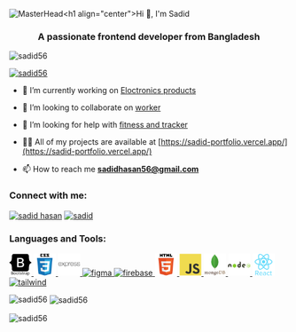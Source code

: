 
![MasterHead](https://i.ibb.co/yXXYTYj/Blue-Gradient-Dental-Health-Facebook-Fundraiser-Cover-Photo.png...)<h1 align="center">Hi 👋, I'm Sadid</h1>
<h3 align="center">A passionate frontend developer from Bangladesh</h3>

<p align="left"> <img src="https://komarev.com/ghpvc/?username=sadid56&label=Profile%20views&color=0e75b6&style=flat" alt="sadid56" /> </p>

<p align="left"> <a href="https://github.com/ryo-ma/github-profile-trophy"><img src="https://github-profile-trophy.vercel.app/?username=sadid56" alt="sadid56" /></a> </p>

- 🔭 I’m currently working on [Eloctronics products](https://github.com/programming-hero-web-course-4/b8a10-brandshop-client-side-sadid56)

- 👯 I’m looking to collaborate on [worker](https://github.com/Porgramming-Hero-web-course/b8a11-client-side-sadid56)

- 🤝 I’m looking for help with [fitness and tracker](https://github.com/programming-hero-web-course1/b8a12-client-side-sadid56)

- 👨‍💻 All of my projects are available at [https://sadid-portfolio.vercel.app/](https://sadid-portfolio.vercel.app/)

- 📫 How to reach me **sadidhasan56@gmail.com**

<h3 align="left">Connect with me:</h3>
<p align="left">
<a href="https://fb.com/sadid hasan" target="blank"><img align="center" src="https://raw.githubusercontent.com/rahuldkjain/github-profile-readme-generator/master/src/images/icons/Social/facebook.svg" alt="sadid hasan" height="30" width="40" /></a>
<a href="https://instagram.com/sadid" target="blank"><img align="center" src="https://raw.githubusercontent.com/rahuldkjain/github-profile-readme-generator/master/src/images/icons/Social/instagram.svg" alt="sadid" height="30" width="40" /></a>
</p>

<h3 align="left">Languages and Tools:</h3>
<p align="left"> <a href="https://getbootstrap.com" target="_blank" rel="noreferrer"> <img src="https://raw.githubusercontent.com/devicons/devicon/master/icons/bootstrap/bootstrap-plain-wordmark.svg" alt="bootstrap" width="40" height="40"/> </a> <a href="https://www.w3schools.com/css/" target="_blank" rel="noreferrer"> <img src="https://raw.githubusercontent.com/devicons/devicon/master/icons/css3/css3-original-wordmark.svg" alt="css3" width="40" height="40"/> </a> <a href="https://expressjs.com" target="_blank" rel="noreferrer"> <img src="https://raw.githubusercontent.com/devicons/devicon/master/icons/express/express-original-wordmark.svg" alt="express" width="40" height="40"/> </a> <a href="https://www.figma.com/" target="_blank" rel="noreferrer"> <img src="https://www.vectorlogo.zone/logos/figma/figma-icon.svg" alt="figma" width="40" height="40"/> </a> <a href="https://firebase.google.com/" target="_blank" rel="noreferrer"> <img src="https://www.vectorlogo.zone/logos/firebase/firebase-icon.svg" alt="firebase" width="40" height="40"/> </a> <a href="https://www.w3.org/html/" target="_blank" rel="noreferrer"> <img src="https://raw.githubusercontent.com/devicons/devicon/master/icons/html5/html5-original-wordmark.svg" alt="html5" width="40" height="40"/> </a> <a href="https://developer.mozilla.org/en-US/docs/Web/JavaScript" target="_blank" rel="noreferrer"> <img src="https://raw.githubusercontent.com/devicons/devicon/master/icons/javascript/javascript-original.svg" alt="javascript" width="40" height="40"/> </a> <a href="https://www.mongodb.com/" target="_blank" rel="noreferrer"> <img src="https://raw.githubusercontent.com/devicons/devicon/master/icons/mongodb/mongodb-original-wordmark.svg" alt="mongodb" width="40" height="40"/> </a> <a href="https://nodejs.org" target="_blank" rel="noreferrer"> <img src="https://raw.githubusercontent.com/devicons/devicon/master/icons/nodejs/nodejs-original-wordmark.svg" alt="nodejs" width="40" height="40"/> </a> <a href="https://reactjs.org/" target="_blank" rel="noreferrer"> <img src="https://raw.githubusercontent.com/devicons/devicon/master/icons/react/react-original-wordmark.svg" alt="react" width="40" height="40"/> </a> <a href="https://tailwindcss.com/" target="_blank" rel="noreferrer"> <img src="https://www.vectorlogo.zone/logos/tailwindcss/tailwindcss-icon.svg" alt="tailwind" width="40" height="40"/> </a> </p>

<p><img align="left" src="https://github-readme-stats.vercel.app/api/top-langs?username=sadid56&show_icons=true&locale=en&layout=compact" alt="sadid56" /></p>

<p>&nbsp;<img align="center" src="https://github-readme-stats.vercel.app/api?username=sadid56&show_icons=true&locale=en" alt="sadid56" /></p>

<p><img align="center" src="https://github-readme-streak-stats.herokuapp.com/?user=sadid56&" alt="sadid56" /></p>

